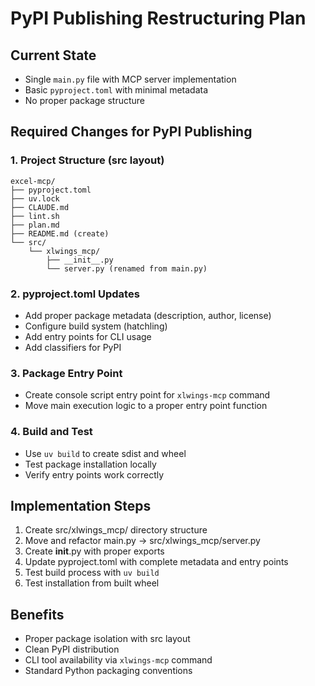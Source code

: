 # PyPI Publishing Restructuring Plan

## Current State
- Single `main.py` file with MCP server implementation
- Basic `pyproject.toml` with minimal metadata
- No proper package structure

## Required Changes for PyPI Publishing

### 1. Project Structure (src layout)
```
excel-mcp/
├── pyproject.toml
├── uv.lock
├── CLAUDE.md
├── lint.sh
├── plan.md
├── README.md (create)
└── src/
    └── xlwings_mcp/
        ├── __init__.py
        └── server.py (renamed from main.py)
```

### 2. pyproject.toml Updates
- Add proper package metadata (description, author, license)
- Configure build system (hatchling)
- Add entry points for CLI usage
- Add classifiers for PyPI

### 3. Package Entry Point
- Create console script entry point for `xlwings-mcp` command
- Move main execution logic to a proper entry point function

### 4. Build and Test
- Use `uv build` to create sdist and wheel
- Test package installation locally
- Verify entry points work correctly

## Implementation Steps
1. Create src/xlwings_mcp/ directory structure
2. Move and refactor main.py → src/xlwings_mcp/server.py
3. Create __init__.py with proper exports
4. Update pyproject.toml with complete metadata and entry points
5. Test build process with `uv build`
6. Test installation from built wheel

## Benefits
- Proper package isolation with src layout
- Clean PyPI distribution
- CLI tool availability via `xlwings-mcp` command
- Standard Python packaging conventions